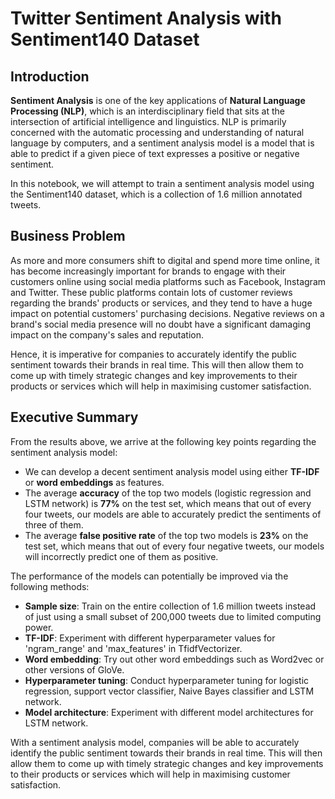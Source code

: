 # Twitter Sentiment Analysis with Sentiment140 Dataset

## Introduction
**Sentiment Analysis** is one of the key applications of **Natural Language Processing (NLP)**, which is an interdisciplinary field that sits at the intersection of artificial intelligence and linguistics. NLP is primarily concerned with the automatic processing and understanding of natural language by computers, and a sentiment analysis model is a model that is able to predict if a given piece of text expresses a positive or negative sentiment.

In this notebook, we will attempt to train a sentiment analysis model using the Sentiment140 dataset, which is a collection of 1.6 million annotated tweets.

## Business Problem

As more and more consumers shift to digital and spend more time online, it has become increasingly important for brands to engage with their customers online using social media platforms such as Facebook, Instagram and Twitter. These public platforms contain lots of customer reviews regarding the brands' products or services, and they tend to have a huge impact on potential customers' purchasing decisions. Negative reviews on a brand's social media presence will no doubt have a significant damaging impact on the company's sales and reputation.

Hence, it is imperative for companies to accurately identify the public sentiment towards their brands in real time. This will then allow them to come up with timely strategic changes and key improvements to their products or services which will help in maximising customer satisfaction.

## Executive Summary

From the results above, we arrive at the following key points regarding the sentiment analysis model:

- We can develop a decent sentiment analysis model using either **TF-IDF** or **word embeddings** as features.
- The average **accuracy** of the top two models (logistic regression and LSTM network) is **77%** on the test set, which means that out of every four tweets, our models are able to accurately predict the sentiments of three of them.
- The average **false positive rate** of the top two models is **23%** on the test set, which means that out of every four negative tweets, our models will incorrectly predict one of them as positive.

The performance of the models can potentially be improved via the following methods:

- **Sample size**: Train on the entire collection of 1.6 million tweets instead of just using a small subset of 200,000 tweets due to limited computing power.
- **TF-IDF**: Experiment with different hyperparameter values for 'ngram_range' and 'max_features' in TfidfVectorizer.
- **Word embedding**: Try out other word embeddings such as Word2vec or other versions of GloVe.
- **Hyperparameter tuning**: Conduct hyperparameter tuning for logistic regression, support vector classifier, Naive Bayes classifier and LSTM network.
- **Model architecture**: Experiment with different model architectures for LSTM network.

With a sentiment analysis model, companies will be able to accurately identify the public sentiment towards their brands in real time. This will then allow them to come up with timely strategic changes and key improvements to their products or services which will help in maximising customer satisfaction.
